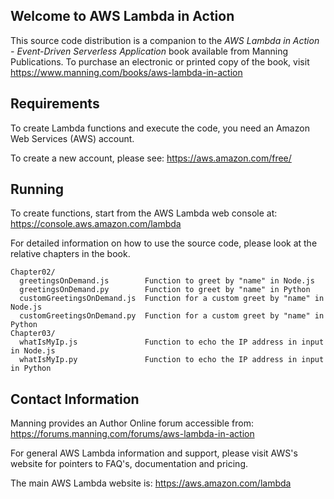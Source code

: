 Welcome to AWS Lambda in Action
-------------------------------

This source code distribution is a companion to the
*AWS Lambda in Action - Event-Driven Serverless Application* book available from Manning Publications.
To purchase an electronic or printed copy of the book,
visit https://www.manning.com/books/aws-lambda-in-action

Requirements
------------

To create Lambda functions and execute the code,
you need an Amazon Web Services (AWS) account.

To create a new account, please see:
  https://aws.amazon.com/free/

Running
-------

To create functions, start from the AWS Lambda web console at:
  https://console.aws.amazon.com/lambda

For detailed information on how to use the source code,
please look at the relative chapters in the book.

    Chapter02/
      greetingsOnDemand.js        Function to greet by "name" in Node.js
      greetingsOnDemand.py        Function to greet by "name" in Python
      customGreetingsOnDemand.js  Function for a custom greet by "name" in Node.js
      customGreetingsOnDemand.py  Function for a custom greet by "name" in Python
    Chapter03/
      whatIsMyIp.js               Function to echo the IP address in input in Node.js
      whatIsMyIp.py               Function to echo the IP address in input in Python

Contact Information
-------------------

Manning provides an Author Online forum accessible from:
  https://forums.manning.com/forums/aws-lambda-in-action

For general AWS Lambda information and support, please visit
AWS's website for pointers to FAQ's, documentation and pricing.

The main AWS Lambda website is:
  https://aws.amazon.com/lambda
